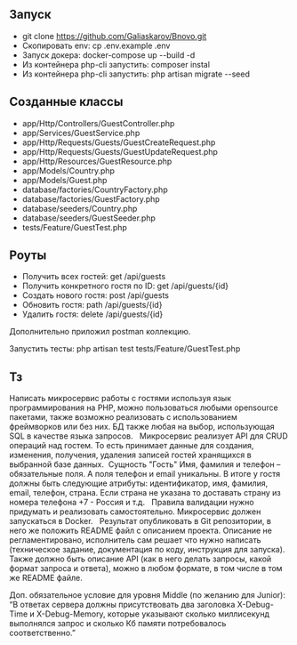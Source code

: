 ## Запуск
- git clone https://github.com/Galiaskarov/Bnovo.git
- Скопировать env: cp .env.example .env
- Запуск докера: docker-compose up --build -d
- Из контейнера php-cli запустить: composer instal
- Из контейнера php-cli запустить: php artisan migrate --seed
## Созданные классы
- app/Http/Controllers/GuestController.php
- app/Services/GuestService.php
- app/Http/Requests/Guests/GuestCreateRequest.php
- app/Http/Requests/Guests/GuestUpdateRequest.php
- app/Http/Resources/GuestResource.php
- app/Models/Country.php
- app/Models/Guest.php
- database/factories/CountryFactory.php
- database/factories/GuestFactory.php
- database/seeders/Country.php
- database/seeders/GuestSeeder.php
- tests/Feature/GuestTest.php
## Роуты
- Получить всех гостей: get /api/guests
- Получить конкретного гостя по ID: get /api/guests/{id}
- Создать нового гостя: post /api/guests
- Обновить гостя: path /api/guests/{id}
- Удалить гостя: delete /api/guests/{id}

Дополнительно приложил postman коллекцию.

Запустить тесты: php artisan test tests/Feature/GuestTest.php

## Тз
Написать микросервис работы с гостями используя язык программирования на PHP, можно пользоваться любыми opensource пакетами, также возможно реализовать с использованием фреймворков или без них. БД также любая на выбор, использующая SQL в качестве языка запросов.   Микросервис реализует API для CRUD операций над гостем. То есть принимает данные для создания, изменения, получения, удаления записей гостей хранящихся в выбранной базе данных.  Сущность "Гость" Имя, фамилия и телефон – обязательные поля. А поля телефон и email уникальны. В итоге у гостя должны быть следующие атрибуты: идентификатор, имя, фамилия, email, телефон, страна. Если страна не указана то доставать страну из номера телефона +7 - Россия и т.д.   Правила валидации нужно придумать и реализовать самостоятельно. Микросервис должен запускаться в Docker.   Результат опубликовать в Git репозитории, в него же положить README файл с описанием проекта. Описание не регламентировано, исполнитель сам решает что нужно написать (техническое задание, документация по коду, инструкция для запуска). Также должно быть описание API (как в него делать запросы, какой формат запроса и ответа), можно в любом формате, в том числе в том же README файле.

Доп. обязательное условие для уровня Middle (по желанию для Junior): “В ответах сервера должны присутствовать два заголовка X-Debug-Time и X-Debug-Memory, которые указывают сколько миллисекунд выполнялся запрос и сколько Кб памяти потребовалось соответственно.”
